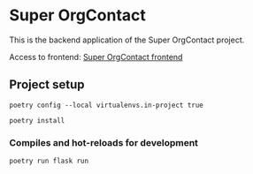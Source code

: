 # Super OrgContact

This is the backend application of the Super OrgContact project.

Access to frontend: [Super OrgContact frontend](https://mcoelho-people.web.app)

## Project setup
```
poetry config --local virtualenvs.in-project true
```
```
poetry install
```

### Compiles and hot-reloads for development
```
poetry run flask run
```

